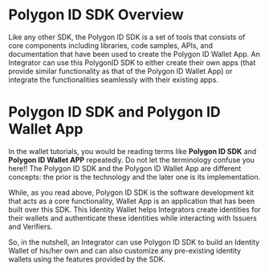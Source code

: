  
# Polygon ID SDK Overview

Like any other SDK, the Polygon ID SDK is a set of tools that consists of core components including libraries, code samples, APIs, and documentation that have been used to create the Polygon ID Wallet App. An Integrator can use this PolygonID SDK to either create their own apps (that provide similar functionality as that of the Polygon ID Wallet App) or integrate the functionalities seamlessly with their existing apps. 

# Polygon ID SDK and Polygon ID Wallet App

In the wallet tutorials, you would be reading terms like **Polygon ID SDK** and **Polygon ID Wallet APP** repeatedly. Do not let the terminology confuse you here!! The Polygon ID SDK and the Polygon ID Wallet App are different concepts: the prior is the technology and the later one is its implementation. 

While, as you read above, Polygon ID SDK is the software development kit that acts as a core functionality, Wallet App is an application that has been built over this SDK. This Identity Wallet helps Integrators create identities for their wallets and authenticate these identities while interacting with Issuers and Verifiers. 

So, in the nutshell, an Integrator can use Polygon ID SDK to build an Identity Wallet of his/her own and can also customize any pre-existing identity wallets using the features provided by the SDK.  
 


